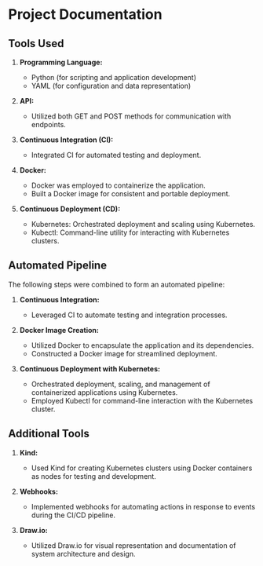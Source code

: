 # Project Documentation

## Tools Used

1. **Programming Language:**
   - Python (for scripting and application development)
   - YAML (for configuration and data representation)

2. **API:**
   - Utilized both GET and POST methods for communication with endpoints.

3. **Continuous Integration (CI):**
   - Integrated CI for automated testing and deployment.

4. **Docker:**
   - Docker was employed to containerize the application.
   - Built a Docker image for consistent and portable deployment.

5. **Continuous Deployment (CD):**
   - Kubernetes: Orchestrated deployment and scaling using Kubernetes.
   - Kubectl: Command-line utility for interacting with Kubernetes clusters.

## Automated Pipeline

The following steps were combined to form an automated pipeline:

1. **Continuous Integration:**
   - Leveraged CI to automate testing and integration processes.

2. **Docker Image Creation:**
   - Utilized Docker to encapsulate the application and its dependencies.
   - Constructed a Docker image for streamlined deployment.

3. **Continuous Deployment with Kubernetes:**
   - Orchestrated deployment, scaling, and management of containerized applications using Kubernetes.
   - Employed Kubectl for command-line interaction with the Kubernetes cluster.

## Additional Tools

1. **Kind:**
   - Used Kind for creating Kubernetes clusters using Docker containers as nodes for testing and development.

2. **Webhooks:**
   - Implemented webhooks for automating actions in response to events during the CI/CD pipeline.

3. **Draw.io:**
   - Utilized Draw.io for visual representation and documentation of system architecture and design.



